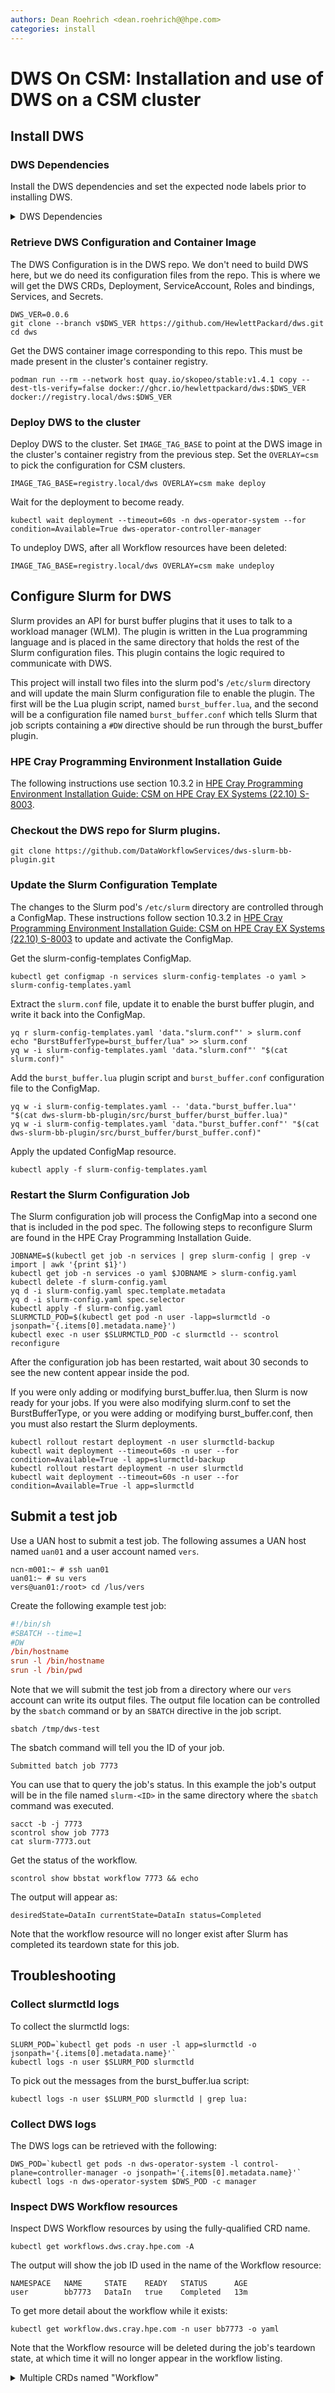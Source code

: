 ```yaml
---
authors: Dean Roehrich <dean.roehrich@@hpe.com>
categories: install
---
```


# DWS On CSM: Installation and use of DWS on a CSM cluster

## Install DWS

### DWS Dependencies

Install the DWS dependencies and set the expected node labels prior to installing DWS.

<details>
<summary>DWS Dependencies</summary>
    DWS requires kube-rbac-proxy to be present in the cluster's container registry.

```console title="ncn-m001:~ #"
podman run --rm --network host quay.io/skopeo/stable:v1.4.1 copy --dest-tls-verify=false docker://gcr.io/kubebuilder/kube-rbac-proxy:v0.13.0 docker://registry.local/kube-rbac-proxy:v0.13.0
```

DWS will be deployed on a kubernetes worker node labeled with `cray.wlm.manager`.

```console title="ncn-m001:~ #"
kubectl label node ncn-w001 cray.wlm.manager=true
```
</details>

### Retrieve DWS Configuration and Container Image

The DWS Configuration is in the DWS repo.  We don't need to build DWS here, but we do need its configuration files from the repo.  This is where we will get the DWS CRDs, Deployment, ServiceAccount, Roles and bindings, Services, and Secrets.

```console title="ncn-m001:~ #"
DWS_VER=0.0.6
git clone --branch v$DWS_VER https://github.com/HewlettPackard/dws.git
cd dws
```

Get the DWS container image corresponding to this repo.  This must be made present in the cluster's container registry.

```console title="ncn-m001:~/dws #"
podman run --rm --network host quay.io/skopeo/stable:v1.4.1 copy --dest-tls-verify=false docker://ghcr.io/hewlettpackard/dws:$DWS_VER docker://registry.local/dws:$DWS_VER
```

### Deploy DWS to the cluster

Deploy DWS to the cluster.  Set `IMAGE_TAG_BASE` to point at the DWS image in the cluster's container registry from the previous step.  Set the `OVERLAY=csm` to pick the configuration for CSM clusters.

```console title="ncn-m001:~/dws #"
IMAGE_TAG_BASE=registry.local/dws OVERLAY=csm make deploy
```

Wait for the deployment to become ready.

```console title="ncn-m001:~/dws #"
kubectl wait deployment --timeout=60s -n dws-operator-system --for condition=Available=True dws-operator-controller-manager
```

To undeploy DWS, after all Workflow resources have been deleted:

```console title="ncn-m001:~/dws #"
IMAGE_TAG_BASE=registry.local/dws OVERLAY=csm make undeploy
```

## Configure Slurm for DWS

Slurm provides an API for burst buffer plugins that it uses to talk to a workload manager (WLM).  The plugin is written in the Lua programming language and is placed in the same directory that holds the rest of the Slurm configuration files.  This plugin contains the logic required to communicate with DWS.

This project will install two files into the slurm pod's `/etc/slurm` directory and will update the main Slurm configuration file to enable the plugin.  The first will be the Lua plugin script, named `burst_buffer.lua`, and the second will be a configuration file named `burst_buffer.conf` which tells Slurm that job scripts containing a `#DW` directive should be run through the burst_buffer plugin.

### HPE Cray Programming Environment Installation Guide

The following instructions use section 10.3.2 in [HPE Cray Programming Environment Installation Guide: CSM on HPE Cray EX Systems (22.10) S-8003](https://support.hpe.com/hpesc/public/docDisplay?docLocale=en_US&docId=a00126783en_us).

### Checkout the DWS repo for Slurm plugins.

```console title="ncn-m001:~ #"
git clone https://github.com/DataWorkflowServices/dws-slurm-bb-plugin.git
```

### Update the Slurm Configuration Template

The changes to the Slurm pod's `/etc/slurm` directory are controlled through a ConfigMap.  These instructions follow section 10.3.2 in [HPE Cray Programming Environment Installation Guide: CSM on HPE Cray EX Systems (22.10) S-8003](https://support.hpe.com/hpesc/public/docDisplay?docLocale=en_US&docId=a00126783en_us) to update and activate the ConfigMap.

Get the slurm-config-templates ConfigMap.

```console title="ncn-m001:~ #"
kubectl get configmap -n services slurm-config-templates -o yaml > slurm-config-templates.yaml
```

Extract the `slurm.conf` file, update it to enable the burst buffer plugin, and write it back into the ConfigMap.

```console title="ncn-m001:~ #"
yq r slurm-config-templates.yaml 'data."slurm.conf"' > slurm.conf
echo "BurstBufferType=burst_buffer/lua" >> slurm.conf
yq w -i slurm-config-templates.yaml 'data."slurm.conf"' "$(cat slurm.conf)"
```

Add the `burst_buffer.lua` plugin script and `burst_buffer.conf` configuration file to the ConfigMap.

```console title="ncn-m001:~ #"
yq w -i slurm-config-templates.yaml -- 'data."burst_buffer.lua"' "$(cat dws-slurm-bb-plugin/src/burst_buffer/burst_buffer.lua)"
yq w -i slurm-config-templates.yaml 'data."burst_buffer.conf"' "$(cat dws-slurm-bb-plugin/src/burst_buffer/burst_buffer.conf)"
```

Apply the updated ConfigMap resource.

```console title="ncn-m001:~ #"
kubectl apply -f slurm-config-templates.yaml
```

### Restart the Slurm Configuration Job

The Slurm configuration job will process the ConfigMap into a second one that is included in the pod spec.  The following steps to reconfigure Slurm are found in the HPE Cray Programming Installation Guide.

```console title="ncn-m001:~ #"
JOBNAME=$(kubectl get job -n services | grep slurm-config | grep -v import | awk '{print $1}')
kubectl get job -n services -o yaml $JOBNAME > slurm-config.yaml
kubectl delete -f slurm-config.yaml
yq d -i slurm-config.yaml spec.template.metadata
yq d -i slurm-config.yaml spec.selector
kubectl apply -f slurm-config.yaml
SLURMCTLD_POD=$(kubectl get pod -n user -lapp=slurmctld -o jsonpath='{.items[0].metadata.name}')
kubectl exec -n user $SLURMCTLD_POD -c slurmctld -- scontrol reconfigure
```

After the configuration job has been restarted, wait about 30 seconds to see the new content appear inside the pod.

If you were only adding or modifying burst_buffer.lua, then Slurm is now ready for your jobs.  If you were also modifying slurm.conf to set the BurstBufferType, or you were adding or modifying burst_buffer.conf, then you must also restart the Slurm deployments.

```console title="ncn-m001:~ #"
kubectl rollout restart deployment -n user slurmctld-backup
kubectl wait deployment --timeout=60s -n user --for condition=Available=True -l app=slurmctld-backup
kubectl rollout restart deployment -n user slurmctld
kubectl wait deployment --timeout=60s -n user --for condition=Available=True -l app=slurmctld
```

## Submit a test job

Use a UAN host to submit a test job.  The following assumes a UAN host named `uan01` and a user account named `vers`.

```console
ncn-m001:~ # ssh uan01
uan01:~ # su vers
vers@uan01:/root> cd /lus/vers
```

Create the following example test job:

```conf title="vers@uan01:/lus/vers> cat /tmp/dws-test" linenums="1"
#!/bin/sh                
#SBATCH --time=1
#DW
/bin/hostname
srun -l /bin/hostname
srun -l /bin/pwd
```

Note that we will submit the test job from a directory where our `vers` account can write its output files.  The output file location can be controlled by the `sbatch` command or by an `SBATCH` directive in the job script.


```console title="vers@uan01:/lus/vers>"
sbatch /tmp/dws-test
```

The sbatch command will tell you the ID of your job.
```console
Submitted batch job 7773
```

You can use that to query the job's status.  In this example the job's output will be in the file named `slurm-<ID>` in the same directory where the `sbatch` command was executed.

```console title="vers@uan01:/lus/vers> "
sacct -b -j 7773
scontrol show job 7773
cat slurm-7773.out
```

Get the status of the workflow.

```console title="vers@uan01:/lus/vers>"
scontrol show bbstat workflow 7773 && echo
```

The output will appear as:

```console
desiredState=DataIn currentState=DataIn status=Completed
```

Note that the workflow resource will no longer exist after Slurm has completed its teardown state for this job.

## Troubleshooting

### Collect slurmctld logs

To collect the slurmctld logs:

```console title="ncn-m001:~ #"
SLURM_POD=`kubectl get pods -n user -l app=slurmctld -o jsonpath='{.items[0].metadata.name}'`
kubectl logs -n user $SLURM_POD slurmctld
```

To pick out the messages from the burst_buffer.lua script:

```console title="ncn-m001:~ #"
kubectl logs -n user $SLURM_POD slurmctld | grep lua:
```

### Collect DWS logs

The DWS logs can be retrieved with the following:

```console title="ncn-m001:~ #"
DWS_POD=`kubectl get pods -n dws-operator-system -l control-plane=controller-manager -o jsonpath='{.items[0].metadata.name}'`
kubectl logs -n dws-operator-system $DWS_POD -c manager
```

### Inspect DWS Workflow resources

Inspect DWS Workflow resources by using the fully-qualified CRD name.

```console title="ncn-m001:~ #"
kubectl get workflows.dws.cray.hpe.com -A
```

The output will show the job ID used in the name of the Workflow resource:

```console
NAMESPACE   NAME     STATE    READY   STATUS      AGE
user        bb7773   DataIn   true    Completed   13m
```


To get more detail about the workflow while it exists:

```console title="ncn-m001:~ #"
kubectl get workflow.dws.cray.hpe.com -n user bb7773 -o yaml
```

Note that the Workflow resource will be deleted during the job's teardown state, at which time it will no longer appear in the workflow listing.

<details>
<summary>Multiple CRDs named "Workflow"</summary>
    The fully-qualified name will protect you from picking up any resource named "Workflow" that belongs to some other service.

Your system may have multiple CRDs named "Workflow".  To see the CRDs named "Workflow":

```console title="ncn-m001:~ #"
kubectl get crds | grep -E '^workflows\.'
```

Example output:

```console
workflows.argoproj.io                            2022-11-25T02:56:48Z
workflows.dws.cray.hpe.com                       2022-11-21T15:38:13Z
```
</details>

